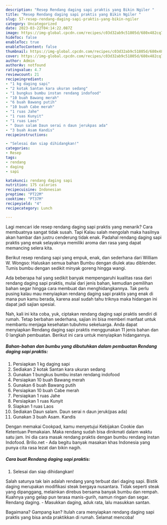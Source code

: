 ```yaml
---
description: "Resep Rendang daging sapi praktis yang Bikin Ngiler "
title: "Resep Rendang daging sapi praktis yang Bikin Ngiler "
slug: 57-resep-rendang-daging-sapi-praktis-yang-bikin-ngiler
category: Uncategorized
date: 2023-03-22T04:14:22.087Z
image: https://img-global.cpcdn.com/recipes/c03d32ab9c51805d/680x482cq70/rendang-daging-sapi-praktis-foto-resep-utama.jpg
hideToc: false
enableToc: true
enableTocContent: false
thumbnail: https://img-global.cpcdn.com/recipes/c03d32ab9c51805d/680x482cq70/rendang-daging-sapi-praktis-foto-resep-utama.jpg
cover: https://img-global.cpcdn.com/recipes/c03d32ab9c51805d/680x482cq70/rendang-daging-sapi-praktis-foto-resep-utama.jpg
author: Admin
authorAv: notfound
ratingvalue: 4.7
reviewcount: 21
recipeingredient:
- "1 kg daging sapi"
- "2 kotak Santan kara ukuran sedang"
- "1 bungkus bumbu instan rendang indofood"
- "10 buah Bawang merah"
- "6 buah Bawang putih"
- "10 buah Cabe merah"
- "1 ruas Jahe"
- "1 ruas Kunyit"
- "1 ruas Laos"
- " Daun salam Daun serai n daun jerukpas ada"
- "3 buah Asam Kandis"
recipeinstructions:

- "Selesai dan siap dihidangkan!"
categories:
- Resep
tags:
- rendang
- daging
- sapi

katakunci: rendang daging sapi 
nutrition: 175 calories
recipecuisine: Indonesian
preptime: "PT22M"
cooktime: "PT37M"
recipeyield: "4"
recipecategory: Lunch

---
```



Lagi mencari ide resep rendang daging sapi praktis yang menarik? Cara membuatnya sangat tidak susah. Tapi Kalau salah mengolah maka hasilnya akan hambar dan justru cenderung tidak enak. Padahal rendang daging sapi praktis yang enak selayaknya memiliki aroma dan rasa yang dapat memancing selera kita.


Berikut resep rendang sapi yang empuk, enak, dan sederhana dari William W. Wongso: Haluskan semua bahan Bumbu dengan diulek atau diblender. Tumis bumbu dengan sedikit minyak goreng hingga wangi.

Ada beberapa hal yang sedikit banyak mempengaruhi kualitas rasa dari rendang daging sapi praktis, mulai dari jenis bahan, kemudian pemilihan bahan segar hingga cara membuat dan menghidangkannya. Tak perlu pusing kalau mau menyiapkan rendang daging sapi praktis yang enak di mana pun kamu berada, karena asal sudah tahu triknya maka hidangan ini dapat jadi sajian spesial.


Nah, kali ini kita coba, yuk, ciptakan rendang daging sapi praktis sendiri di rumah. Tetap berbahan sederhana, sajian ini bisa memberi manfaat untuk membantu menjaga kesehatan tubuhmu sekeluarga. Anda dapat menyiapkan Rendang daging sapi praktis menggunakan 11 jenis bahan dan 0 langkah pembuatan. Berikut ini cara untuk menyiapkan hidangannya.

<!--inarticleads1-->

##### Bahan-bahan dan bumbu yang dibutuhkan dalam pembuatan Rendang daging sapi praktis:

1. Persiapkan 1 kg daging sapi
1. Sediakan 2 kotak Santan kara ukuran sedang
1. Gunakan 1 bungkus bumbu instan rendang indofood
1. Persiapkan 10 buah Bawang merah
1. Gunakan 6 buah Bawang putih
1. Persiapkan 10 buah Cabe merah
1. Persiapkan 1 ruas Jahe
1. Persiapkan 1 ruas Kunyit
1. Siapkan 1 ruas Laos
1. Sediakan  Daun salam. Daun serai n daun jeruk(pas ada)
1. Gunakan 3 buah Asam. Kandis


Dengan memakai Cookpad, kamu menyetujui Kebijakan Cookie dan Ketentuan Pemakaian. Maka rendang sudah bisa dinikmati dalam waktu satu jam. Ini dia cara masak rendang praktis dengan bumbu rendang instan Indofood. Brilio.net - Ada begitu banyak masakan khas Indonesia yang punya cita rasa lezat dan bikin nagih. 

<!--inarticleads2-->

##### Cara buat Rendang daging sapi praktis:


1. Selesai dan siap dihidangkan!

Salah satunya tak lain adalah rendang yang terbuat dari daging sapi. Bistik daging merupakan modifikasi steak bergaya nusantara. Tidak seperti steak yang dipanggang, melainkan direbus bersama banyak bumbu dan rempah. Kuahnya yang gelap pun terasa manis-gurih, namun ringan dan segar. Rendang daging. - Masukkan daging, aduk rata, lalu masukkan santan. 

Bagaimana? Gampang kan? Itulah cara menyiapkan rendang daging sapi praktis yang bisa anda praktikkan di rumah. Selamat mencoba!
